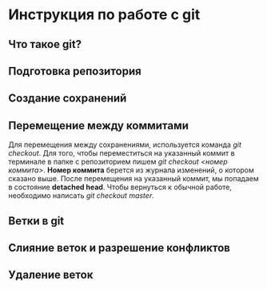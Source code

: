 # Инструкция по работе с git

## Что такое git?


## Подготовка репозитория 



## Создание сохранений 


## Перемещение между коммитами 
Для перемещения между сохранениями, используется команда *git checkout*. Для того, чтобы переместиться на указанный коммит в терминале в папке с репозиторием пишем *git checkout <номер коммита>*. **Номер коммита** берется из журнала изменений, о котором сказано выше. После перемещения на указанный коммит, мы попадаем в состояние **detached head**. Чтобы вернуться к обычной работе, необходимо написать *git checkout master*. 


## Ветки в git 

## Слияние веток и разрешение конфликтов 

## Удаление веток 